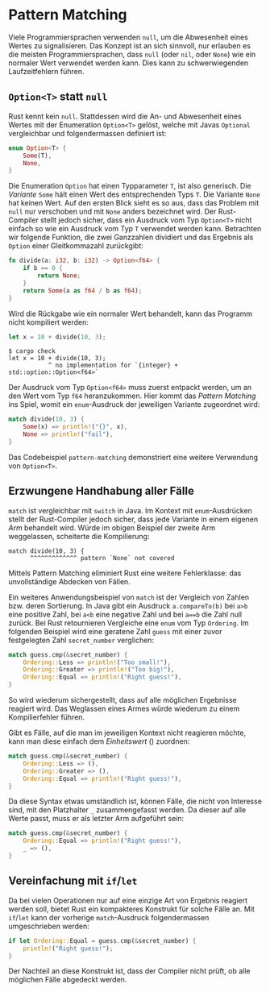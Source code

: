 # Pattern Matching

Viele Programmiersprachen verwenden `null`, um die Abwesenheit eines Wertes zu
signalisieren. Das Konzept ist an sich sinnvoll, nur erlauben es die meisten
Programmiersprachen, dass `null` (oder `nil`, oder `None`) wie ein normaler
Wert verwendet werden kann. Dies kann zu schwerwiegenden Laufzeitfehlern
führen.

## `Option<T>` statt `null`

Rust kennt kein `null`. Stattdessen wird die An- und Abwesenheit eines Wertes
mit der Enumeration `Option<T>` gelöst, welche mit Javas `Optional`
vergleichbar und folgendermassen definiert ist:

```rust
enum Option<T> {
    Some(T),
    None,
}
```

Die Enumeration `Option` hat einen Typparameter `T`, ist also generisch. Die
_Variante_ `Some` hält einen Wert des entsprechenden Typs `T`. Die Variante
`None` hat keinen Wert. Auf den ersten Blick sieht es so aus, dass das Problem
mit `null` nur verschoben und mit `None` anders bezeichnet wird. Der
Rust-Compiler stellt jedoch sicher, dass ein Ausdruck vom Typ `Option<T>` nicht
einfach so wie ein Ausdruck vom Typ `T` verwendet werden kann. Betrachten wir
folgende Funktion, die zwei Ganzzahlen dividiert und das Ergebnis als
`Option` einer Gleitkommazahl zurückgibt:

```rust
fn divide(a: i32, b: i32) -> Option<f64> {
    if b == 0 {
        return None;
    }
    return Some(a as f64 / b as f64);
}
```

Wird die Rückgabe wie ein normaler Wert behandelt, kann das Programm nicht
kompiliert werden:

```rust
let x = 10 + divide(10, 3);
```

    $ cargo check
    let x = 10 + divide(10, 3);
               ^ no implementation for `{integer} + std::option::Option<f64>`

Der Ausdruck vom Typ `Option<f64>` muss zuerst entpackt werden, um an den Wert
vom Typ `f64` heranzukommen. Hier kommt das _Pattern Matching_ ins Spiel, womit
ein `enum`-Ausdruck der jeweiligen Variante zugeordnet wird:

```rust
match divide(10, 3) {
    Some(x) => println!("{}", x),
    None => println!("fail"),
}
```

Das Codebeispiel `pattern-matching` demonstriert eine weitere Verwendung von
`Option<T>`.

## Erzwungene Handhabung aller Fälle

`match` ist vergleichbar mit `switch` in Java. Im Kontext mit `enum`-Ausdrücken
stellt der Rust-Compiler jedoch sicher, dass jede Variante in einem eigenen
_Arm_ behandelt wird. Würde im obigen Beispiel der zweite Arm weggelassen,
scheiterte die Kompilierung:

    match divide(10, 3) {
          ^^^^^^^^^^^^^ pattern `None` not covered

Mittels Pattern Matching eliminiert Rust eine weitere Fehlerklasse: das
unvollständige Abdecken von Fällen.

Ein weiteres Anwendungsbeispiel von `match` ist der Vergleich von Zahlen bzw.
deren Sortierung. In Java gibt ein Ausdruck `a.compareTo(b)` bei `a>b` eine
positive Zahl, bei `a<b` eine negative Zahl und bei `a==b` die Zahl null
zurück. Bei Rust retournieren Vergleiche eine `enum` vom Typ `Ordering`. Im
folgenden Beispiel wird eine geratene Zahl `guess` mit einer zuvor festgelegten
Zahl `secret_number` verglichen:

```rust
match guess.cmp(&secret_number) {
    Ordering::Less => println!("Too small!"),
    Ordering::Greater => println!("Too big!"),
    Ordering::Equal => println!("Right guess!"),
}
```

So wird wiederum sichergestellt, dass auf alle möglichen Ergebnisse reagiert
wird. Das Weglassen eines Armes würde wiederum zu einem Kompilierfehler führen.

Gibt es Fälle, auf die man im jeweiligen Kontext nicht reagieren möchte, kann
man diese einfach dem _Einheitswert_ () zuordnen:

```rust
match guess.cmp(&secret_number) {
    Ordering::Less => (),
    Ordering::Greater => (),
    Ordering::Equal => println!("Right guess!"),
}
```

Da diese Syntax etwas umständlich ist, können Fälle, die nicht von Interesse
sind, mit den Platzhalter `_` zusammengefasst werden. Da dieser auf alle Werte
passt, muss er als letzter Arm aufgeführt sein:

```rust
match guess.cmp(&secret_number) {
    Ordering::Equal => println!("Right guess!"),
    _ => (),
}
```

## Vereinfachung mit `if`/`let`

Da bei vielen Operationen nur auf eine einzige Art von Ergebnis reagiert werden
soll, bietet Rust ein kompakteres Konstrukt für solche Fälle an. Mit `if`/`let`
kann der vorherige `match`-Ausdruck folgendermassen umgeschrieben werden:

```rust
if let Ordering::Equal = guess.cmp(&secret_number) {
    println!("Right guess!");
}
```

Der Nachteil an diese Konstrukt ist, dass der Compiler nicht prüft, ob alle
möglichen Fälle abgedeckt werden.
